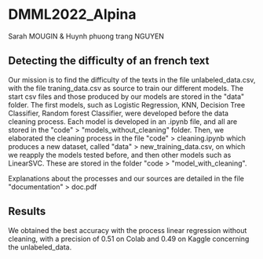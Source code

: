 # DMML2022_Alpina
Sarah MOUGIN & Huynh phuong trang NGUYEN

## Detecting the difficulty of an french text

Our mission is to find the difficulty of the texts in the file unlabeled_data.csv, with the file traning_data.csv as source to train our different models.
The start csv files and those produced by our models are stored in the "data" folder.
The first models, such as Logistic Regression, KNN, Decision Tree Classifier, Random forest Classifier, were developed before the data cleaning process. Each model is developed in an .ipynb file, and all are stored in the "code" > "models_without_cleaning" folder.
Then, we elaborated the cleaning process in the file "code" > cleaning.ipynb which produces a new dataset, called "data" > new_training_data.csv, on which we reapply the models tested before, and then other models such as LinearSVC. These are stored in the folder "code > "model_with_cleaning".

Explanations about the processes and our sources are detailed in the file "documentation" > doc.pdf

## Results

We obtained the best accuracy with the process linear regression without cleaning, with a precision of 0.51 on Colab and 0.49 on Kaggle concerning the unlabeled_data.
